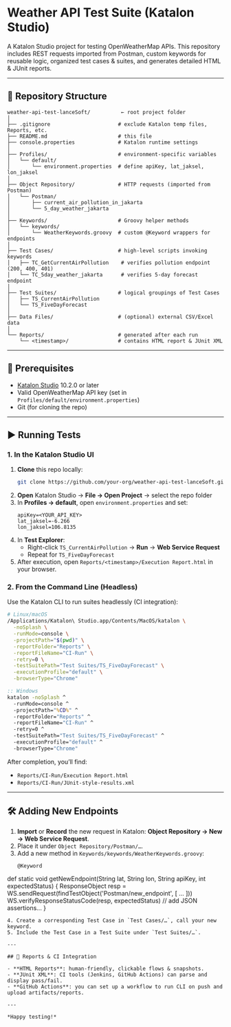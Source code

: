 # Weather API Test Suite (Katalon Studio)

A Katalon Studio project for testing OpenWeatherMap APIs. This repository includes REST requests imported from Postman, custom keywords for reusable logic, organized test cases & suites, and generates detailed HTML & JUnit reports.

---

## 📁 Repository Structure

```
weather-api-test-lanceSoft/          ← root project folder
│
├── .gitignore                      # exclude Katalon temp files, Reports, etc.
├── README.md                       # this file
├── console.properties              # Katalon runtime settings
│
├── Profiles/                       # environment-specific variables
│   └── default/
│       └── environment.properties  # define apiKey, lat_jaksel, lon_jaksel
│
├── Object Repository/              # HTTP requests (imported from Postman)
│   └── Postman/
│       ├── current_air_pollution_in_jakarta
│       └── 5_day_weather_jakarta
│
├── Keywords/                       # Groovy helper methods
│   └── keywords/
│       └── WeatherKeywords.groovy  # custom @Keyword wrappers for endpoints
│
├── Test Cases/                     # high-level scripts invoking keywords
│   ├── TC_GetCurrentAirPollution    # verifies pollution endpoint (200, 400, 401)
│   └── TC_5day_weather_jakarta      # verifies 5‑day forecast endpoint
│
├── Test Suites/                    # logical groupings of Test Cases
│   ├── TS_CurrentAirPollution
│   └── TS_FiveDayForecast
│
├── Data Files/                     # (optional) external CSV/Excel data
│
└── Reports/                        # generated after each run
    └── <timestamp>/                # contains HTML report & JUnit XML
```

---

## 🚀 Prerequisites

- [Katalon Studio](https://www.katalon.com) 10.2.0 or later
- Valid OpenWeatherMap API key (set in `Profiles/default/environment.properties`)
- Git (for cloning the repo)

---

## ▶️ Running Tests

### 1. In the Katalon Studio UI

1. **Clone** this repo locally:
   ```bash
   git clone https://github.com/your-org/weather-api-test-lanceSoft.git
   ```
2. **Open** Katalon Studio → **File → Open Project** → select the repo folder
3. In **Profiles → default**, open `environment.properties` and set:
   ```properties
   apiKey=<YOUR_API_KEY>
   lat_jaksel=-6.266
   lon_jaksel=106.8135
   ```
4. In **Test Explorer**:
   - Right-click `TS_CurrentAirPollution` → **Run** → **Web Service Request**
   - Repeat for `TS_FiveDayForecast`
5. After execution, open `Reports/<timestamp>/Execution Report.html` in your browser.


### 2. From the Command Line (Headless)

Use the Katalon CLI to run suites headlessly (CI integration):

```bash
# Linux/macOS
/Applications/Katalon\ Studio.app/Contents/MacOS/katalon \
  -noSplash \
  -runMode=console \
  -projectPath="$(pwd)" \
  -reportFolder="Reports" \
  -reportFileName="CI-Run" \
  -retry=0 \
  -testSuitePath="Test Suites/TS_FiveDayForecast" \
  -executionProfile="default" \
  -browserType="Chrome"
```

```bat
:: Windows
katalon -noSplash ^
  -runMode=console ^
  -projectPath="%CD%" ^
  -reportFolder="Reports" ^
  -reportFileName="CI-Run" ^
  -retry=0 ^
  -testSuitePath="Test Suites/TS_FiveDayForecast" ^
  -executionProfile="default" ^
  -browserType="Chrome"
```

After completion, you’ll find:
- `Reports/CI-Run/Execution Report.html`
- `Reports/CI-Run/JUnit-style-results.xml`

---

## 🛠️ Adding New Endpoints

1. **Import** or **Record** the new request in Katalon: **Object Repository → New → Web Service Request**.
2. Place it under `Object Repository/Postman/…`.
3. Add a new method in `Keywords/keywords/WeatherKeywords.groovy`:
   ```groovy
   @Keyword
def static void getNewEndpoint(String lat, String lon, String apiKey, int expectedStatus) {
    ResponseObject resp = WS.sendRequest(findTestObject('Postman/new_endpoint', [ ... ]))
    WS.verifyResponseStatusCode(resp, expectedStatus)
    // add JSON assertions...
   }
   ```
4. Create a corresponding Test Case in `Test Cases/…`, call your new keyword.
5. Include the Test Case in a Test Suite under `Test Suites/…`.

---

## 📄 Reports & CI Integration

- **HTML Reports**: human-friendly, clickable flows & snapshots.
- **JUnit XML**: CI tools (Jenkins, GitHub Actions) can parse and display pass/fail.
- **GitHub Actions**: you can set up a workflow to run CLI on push and upload artifacts/reports.

---

*Happy testing!*

